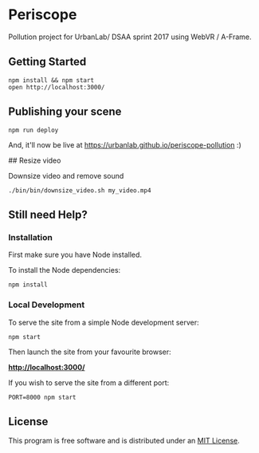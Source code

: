 # Periscope

Pollution project for UrbanLab/ DSAA sprint 2017 using WebVR / A-Frame.

## Getting Started

    npm install && npm start
    open http://localhost:3000/

## Publishing your scene

    npm run deploy

And, it'll now be live at https://urbanlab.github.io/periscope-pollution :)

## Resize video

Downsize video and remove sound

    ./bin/bin/downsize_video.sh my_video.mp4

## Still need Help?

### Installation

First make sure you have Node installed.

To install the Node dependencies:

    npm install


### Local Development

To serve the site from a simple Node development server:

    npm start

Then launch the site from your favourite browser:

[__http://localhost:3000/__](http://localhost:3000/)

If you wish to serve the site from a different port:

    PORT=8000 npm start


## License

This program is free software and is distributed under an [MIT License](LICENSE).
